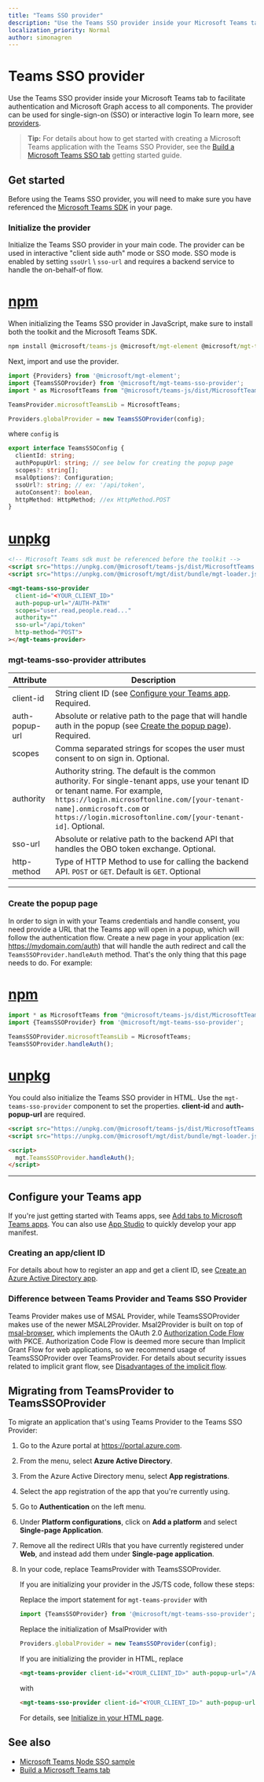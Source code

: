 ```yaml
---
title: "Teams SSO provider"
description: "Use the Teams SSO provider inside your Microsoft Teams tab to facilitate authentication and Microsoft Graph access to all components. The provider can be used for single-sign-on (SSO) or interactive login"
localization_priority: Normal
author: simonagren
---
```


# Teams SSO provider

Use the Teams SSO provider inside your Microsoft Teams tab to facilitate authentication and Microsoft Graph access to all components. The provider can be used for single-sign-on (SSO) or interactive login
To learn more, see [providers](./providers.md).

>**Tip:** For details about how to get started with creating a Microsoft Teams application with the Teams SSO Provider, see the [Build a Microsoft Teams SSO tab](../get-started/build-a-microsoft-teams-sso-tab.md) getting started guide.


## Get started

Before using the Teams SSO provider, you will need to make sure you have referenced the [Microsoft Teams SDK](/javascript/api/overview/msteams-client?view=msteams-client-js-latest&preserve-view=true#using-the-sdk) in your page.

### Initialize the provider
Initialize the Teams SSO provider in your main code. The provider can be used in interactive "client side auth" mode or SSO mode. SSO mode is enabled by setting `ssoUrl` \ `sso-url` and requires a backend service to handle the on-behalf-of flow.

# [npm](#tab/ts)
When initializing the Teams SSO provider in JavaScript, make sure to install both the toolkit and the Microsoft Teams SDK.

```cmd
npm install @microsoft/teams-js @microsoft/mgt-element @microsoft/mgt-teams-sso-provider
```

Next, import and use the provider.

```ts
import {Providers} from '@microsoft/mgt-element';
import {TeamsSSOProvider} from '@microsoft/mgt-teams-sso-provider';
import * as MicrosoftTeams from "@microsoft/teams-js/dist/MicrosoftTeams";

TeamsProvider.microsoftTeamsLib = MicrosoftTeams;

Providers.globalProvider = new TeamsSSOProvider(config);
```

where `config` is

```ts
export interface TeamsSSOConfig {
  clientId: string;
  authPopupUrl: string; // see below for creating the popup page
  scopes?: string[];
  msalOptions?: Configuration;
  ssoUrl?: string; // ex: '/api/token',
  autoConsent?: boolean,
  httpMethod: HttpMethod; //ex HttpMethod.POST
}
```

# [unpkg](#tab/html)

```html
<!-- Microsoft Teams sdk must be referenced before the toolkit -->
<script src="https://unpkg.com/@microsoft/teams-js/dist/MicrosoftTeams.min.js" crossorigin="anonymous"></script>
<script src="https://unpkg.com/@microsoft/mgt/dist/bundle/mgt-loader.js"></script>

<mgt-teams-sso-provider 
  client-id="<YOUR_CLIENT_ID>"
  auth-popup-url="/AUTH-PATH"
  scopes="user.read,people.read..." 
  authority=""
  sso-url="/api/token" 
  http-method="POST">
></mgt-teams-provider>
```

### mgt-teams-sso-provider attributes
| Attribute | Description |
| --- | --- |
| client-id   | String client ID (see [Configure your Teams app](#configure-your-teams-app). Required. |
| auth-popup-url  | Absolute or relative path to the page that will handle auth in the popup (see [Create the popup page](#create-the-popup-page)). Required. |
| scopes  | Comma separated strings for scopes the user must consent to on sign in. Optional. |
| authority    | Authority string. The default is the common authority. For single-tenant apps, use your tenant ID or tenant name. For example, `https://login.microsoftonline.com/[your-tenant-name].onmicrosoft.com` or `https://login.microsoftonline.com/[your-tenant-id]`. Optional. |
| sso-url  | Absolute or relative path to the backend API that handles the OBO token exchange. Optional. |
| http-method  | Type of HTTP Method to use for calling the backend API. `POST` or `GET`. Default is `GET`. Optional |
---

### Create the popup page

In order to sign in with your Teams credentials and handle consent, you need provide a URL that the Teams app will open in a popup, which will follow the authentication flow. Create a new page in your application (ex: https://mydomain.com/auth) that will handle the auth redirect and call the `TeamsSSOProvider.handleAuth` method. That's the only thing that this page needs to do. For example:

# [npm](#tab/ts)

```ts
import * as MicrosoftTeams from "@microsoft/teams-js/dist/MicrosoftTeams";
import {TeamsSSOProvider} from '@microsoft/mgt-teams-sso-provider';

TeamsSSOProvider.microsoftTeamsLib = MicrosoftTeams;
TeamsSSOProvider.handleAuth();
```

# [unpkg](#tab/html)

You could also initialize the Teams SSO provider in HTML. Use the `mgt-teams-sso-provider` component to set the properties. **client-id** and **auth-popup-url** are required.

```html
<script src="https://unpkg.com/@microsoft/teams-js/dist/MicrosoftTeams.min.js" crossorigin="anonymous"></script>
<script src="https://unpkg.com/@microsoft/mgt/dist/bundle/mgt-loader.js"></script>

<script>
  mgt.TeamsSSOProvider.handleAuth();
</script>
```
---

## Configure your Teams app

If you're just getting started with Teams apps, see [Add tabs to Microsoft Teams apps](/microsoftteams/platform/concepts/tabs/tabs-overview). You can also use [App Studio](/microsoftteams/platform/get-started/get-started-app-studio) to quickly develop your app manifest.

### Creating an app/client ID

For details about how to register an app and get a client ID, see [Create an Azure Active Directory app](../get-started/add-aad-app-registration.md).


### Difference between Teams Provider and Teams SSO Provider
Teams Provider makes use of MSAL Provider, while TeamsSSOProvider makes use of the newer MSAL2Provider. Msal2Provider is built on top of [msal-browser](https://github.com/AzureAD/microsoft-authentication-library-for-js/tree/dev/lib/msal-browser), which implements the OAuth 2.0 [Authorization Code Flow](/azure/active-directory/develop/v2-oauth2-auth-code-flow) with PKCE. Authorization Code Flow is deemed more secure than Implicit Grant Flow for web applications, so we recommend usage of TeamsSSOProvider over TeamsProvider. For details about security issues related to implicit grant flow, see [Disadvantages of the implicit flow](https://tools.ietf.org/html/draft-ietf-oauth-browser-based-apps-04#section-9.8.6).

## Migrating from TeamsProvider to TeamsSSOProvider
To migrate an application that's using Teams Provider to the Teams SSO Provider:
1. Go to the Azure portal at https://portal.azure.com.
1. From the menu, select **Azure Active Directory**.
1. From the Azure Active Directory menu, select **App registrations**.
1. Select the app registration of the app that you're currently using. 
1. Go to **Authentication** on the left menu.
1. Under **Platform configurations**, click on **Add a platform** and select **Single-page Application**.
1. Remove all the redirect URIs that you have currently registered under **Web**, and instead add them under **Single-page application**.
1. In your code, replace TeamsProvider with TeamsSSOProvider.

    If you are initializing your provider in the JS/TS code, follow these steps:
    
    Replace the import statement for ```mgt-teams-provider``` with 
    ```ts 
    import {TeamsSSOProvider} from '@microsoft/mgt-teams-sso-provider';
    ```
    Replace the initialization of MsalProvider with
    ```ts
    Providers.globalProvider = new TeamsSSOProvider(config);
    ```
    If you are initializing the provider in HTML, replace 
    ```html
    <mgt-teams-provider client-id="<YOUR_CLIENT_ID>" auth-popup-url="/AUTH-PATH" ... ></mgt-teams-provider>
    ``` 
    with 
    ```html
    <mgt-teams-sso-provider client-id="<YOUR_CLIENT_ID>" auth-popup-url="/AUTH-PATH" ... ></mgt-teams-sso-provider>
    ```
    For details, see [Initialize in your HTML page](#initialize-in-your-html-page).

## See also
* [Microsoft Teams Node SSO sample](https://github.com/microsoftgraph/microsoft-graph-toolkit/tree/master/samples/teams-tab)
* [Build a Microsoft Teams tab](../get-started/build-a-microsoft-teams-tab.md)
